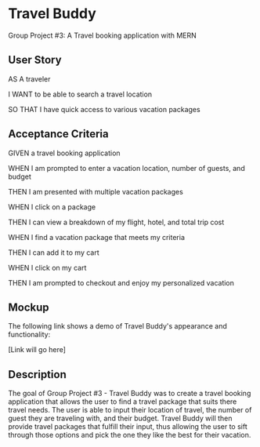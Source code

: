 # Travel Buddy

Group Project #3: A Travel booking application with MERN

## User Story

AS A traveler

I WANT to be able to search a travel location

SO THAT I have quick access to various vacation packages

## Acceptance Criteria

GIVEN a travel booking application

WHEN I am prompted to enter a vacation location, number of guests, and budget

THEN I am presented with multiple vacation packages

WHEN I click on a package

THEN I can view a breakdown of my flight, hotel, and total trip cost

WHEN I find a vacation package that meets my criteria

THEN I can add it to my cart

WHEN I click on my cart

THEN I am prompted to checkout and enjoy my personalized vacation


## Mockup

The following link shows a demo of Travel Buddy's appearance and functionality:

[Link will go here]


## Description

The goal of Group Project #3 - Travel Buddy was to create a travel booking application that allows the user to find a travel package that suits there travel needs. The user is able to input their location of travel, the number of guest they are traveling with, and their budget. Travel Buddy will then provide travel packages that fulfill their input, thus allowing the user to sift through those options and pick the one they like the best for their vacation.
